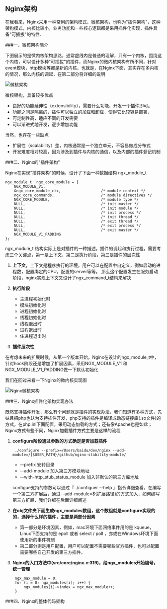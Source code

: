 ## Nginx架构

在我看来，Nginx采用一种常用的架构模式，微核架构，也称为"插件架构"，这种架构模式，内核比较小，业务功能和一些核心逻辑都是采用插件化实现，插件具备"可插拔"的特性. 


###一、微核架构简介


下图展示的是微内核架构思路，通常虚线内是普通的理解，只有一个内核，围绕这个内核，可以设计多种"可插拔"的插件，而Nginx的微内核架构有所不同，针对event模块，http模块等都是新的内核，也就是，在Nginx下面，其实存在多内核的情况，那么内核的调起，在第二部分将详细的说明

![微核架构](https://github.com/oldwind/nginx-sourcecode-analysis/blob/master/image/plugin.png)

微核架构，具备较多优点

- 良好的功能延伸性（extensibility），需要什么功能，开发一个插件即可。
- 功能之间是隔离的，插件可以独立的加载和卸载，使得它比较容易部署，
- 可定制性高，适应不同的开发需要
- 可以渐进式地开发，逐步增加功能

当然，也存在一些缺点

- 扩展性（scalability）差，内核通常是一个独立单元，不容易做成分布式
- 开发难度相对较高，因为涉及到插件与内核的通信，以及内部的插件登记机制


###二、Nginx的"插件架构"


Nginx在实现"插件架构"的时候，设计了下面一种数据结构 ngx_module\_t

    ngx_module_t  ngx_core_module = {
    	NGX_MODULE_V1,
    	&ngx_core_module_ctx,                  /* module context */
    	ngx_core_commands,                     /* module directives */
    	NGX_CORE_MODULE,                       /* module type */
    	NULL,                                  /* init master */
    	NULL,                                  /* init module */
    	NULL,                                  /* init process */
    	NULL,                                  /* init thread */
    	NULL,                                  /* exit thread */
    	NULL,                                  /* exit process */
    	NULL,                                  /* exit master */
    	NGX_MODULE_V1_PADDING
	};

ngx_module\_t 结构实际上是对插件的一种描述，插件的调起和执行过程，需要考虑三个关键点，第一是上下文，第二是执行阶段，第三是插件的层次性

1. **上下文**，上下文是程序执行的环境，用户可以在配置中自定义，例如启动的进程数，配置绑定的CPU，配置的server等等。 那么这个配置发生在服务启动阶段，nginx实现上下文又设计了ngx_command\_t结构来解决


2. **执行阶段**
	- 主进程初始化时
	- 模块初始化时
	- 进程初始化时
	- 线程初始化时
	- 线程退出时
	- 进程退出时
	- 住进程退出时


3. **插件层次性**

	
在考虑未来的扩展时候，从第一个版本开始，Nginx在设计的ngx_module\_t中，针对hook阶段还是增加了扩展因素，采用NGX\_MODULE\_V1 和 NGX\_MODULE\_V1\_PADDING做一下默认初始化 

我们在回过来看一下Nginx的微内核实现图

![Nginx微核架构](https://github.com/oldwind/nginx-sourcecode-analysis/blob/master/image/pluginarch.jpg)



###三、Nginx插件化架构实现办法

既然支持插件开发，那么有个问题就是插件的实现办法，我们知道有多种方式，先姑且把php也认为支持插件开发，php支持的插件是编译成动态链接库(.so文件)的方式，在php.ini下面配置，采用动态加载的方式；还有像Apache也是如此； Nginx方式有些不同，Nginx加载插件方式主要是这样的流程

1. **configure阶段通过参数的方式确定是否加载插件**
		
		./configure --prefix=/Users/baidu/dev/nginx --add-module=/{$USER_PATH}/github/nginx-stability-module/
    - --prefix 安转目录
    - --add-module 加入第三方模块地址
    - --with-http\_stub\_status_module 加入非默认的第三方库地址

	configue支持的参数可以通过『 ./configuer --help 』指令详细查看，在编写一个第三方扩展后，通过--add-module=${扩展路径}的方式加入，如何编写第三方扩展，我们详细在后面详细阐述


2. **在obj文件夹下面生成ngx_modules数组，这个数组就是configure实现的的，选择什么样的插件，主要是两部分因素**
	- 第一部分是环境因素，例如，mac环境下面网络事件用的是 kqueue， Linux下面支持的是 epoll 或者 select / poll ，亦或在Windows环境下面使用新的事件机制
	- 第二部分则是用户配置，用户可以配置不需要哪些官方插件，也可以配置需要哪些自己开发的第三方插件。

3. **Nginx的入口方法中(src/core/nginx.c:319)，给ngx_modules开始编号，统一管理**
	 	
		ngx_max_module = 0;
		for (i = 0; ngx_modules[i]; i++) {
			ngx_modules[i]->index = ngx_max_module++;
    	}



###四、Nginx的整体代码架构 




